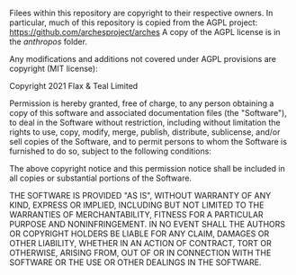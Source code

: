 Filees within this repository are copyright to their respective owners.
In particular, much of this repository is copied from the AGPL project:
  https://github.com/archesproject/arches
A copy of the AGPL license is in the _anthropos_ folder.

Any modifications and additions not covered under AGPL provisions are copyright (MIT license):

Copyright 2021 Flax &amp; Teal Limited

Permission is hereby granted, free of charge, to any person obtaining a copy of this software and associated documentation files (the "Software"), to deal in the Software without restriction, including without limitation the rights to use, copy, modify, merge, publish, distribute, sublicense, and/or sell copies of the Software, and to permit persons to whom the Software is furnished to do so, subject to the following conditions:

The above copyright notice and this permission notice shall be included in all copies or substantial portions of the Software.

THE SOFTWARE IS PROVIDED "AS IS", WITHOUT WARRANTY OF ANY KIND, EXPRESS OR IMPLIED, INCLUDING BUT NOT LIMITED TO THE WARRANTIES OF MERCHANTABILITY, FITNESS FOR A PARTICULAR PURPOSE AND NONINFRINGEMENT. IN NO EVENT SHALL THE AUTHORS OR COPYRIGHT HOLDERS BE LIABLE FOR ANY CLAIM, DAMAGES OR OTHER LIABILITY, WHETHER IN AN ACTION OF CONTRACT, TORT OR OTHERWISE, ARISING FROM, OUT OF OR IN CONNECTION WITH THE SOFTWARE OR THE USE OR OTHER DEALINGS IN THE SOFTWARE.
